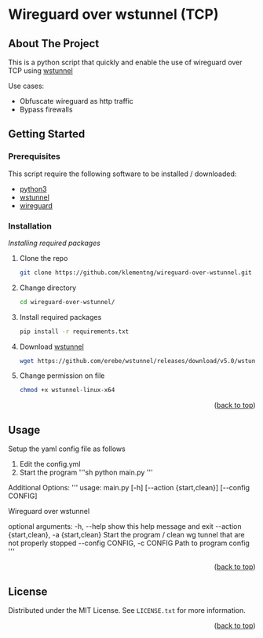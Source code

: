 # Wireguard over wstunnel (TCP)


## About The Project

This is a python script that quickly and enable the use of wireguard over TCP using [wstunnel](https://github.com/erebe/wstunnel)

Use cases:
- Obfuscate wireguard as http traffic
- Bypass firewalls


## Getting Started

### Prerequisites 
This script require the following software to be installed / downloaded:
  - [python3](https://www.python.org/downloads/)
  - [wstunnel](https://github.com/erebe/wstunnel/releases)
  - [wireguard](https://www.wireguard.com/install/)

### Installation

_Installing required packages_

1. Clone the repo
   ```sh
   git clone https://github.com/klementng/wireguard-over-wstunnel.git
   ```
2. Change directory
   ```sh
   cd wireguard-over-wstunnel/
   ```
3. Install required packages
   ```sh
   pip install -r requirements.txt 
   ```
4. Download [wstunnel](https://github.com/erebe/wstunnel/releases/)
   ```sh
   wget https://github.com/erebe/wstunnel/releases/download/v5.0/wstunnel-linux-x64
   ```
5. Change permission on file
   ```sh
   chmod +x wstunnel-linux-x64
   ```

<p align="right">(<a href="#readme-top">back to top</a>)</p>


## Usage

Setup the yaml config file as follows

1. Edit the config.yml
2. Start the program
'''sh
python main.py
'''

Additional Options:
'''
usage: main.py [-h] [--action {start,clean}] [--config CONFIG]

Wireguard over wstunnel

optional arguments:
  -h, --help    show this help message and exit
  --action {start,clean}, -a {start,clean}    Start the program / clean wg tunnel that are not properly stopped
  --config CONFIG, -c CONFIG     Path to program config
'''

<p align="right">(<a href="#readme-top">back to top</a>)</p>


## License

Distributed under the MIT License. See `LICENSE.txt` for more information.

<p align="right">(<a href="#readme-top">back to top</a>)</p>